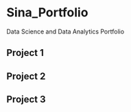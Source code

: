 # Sina_Portfolio
Data Science and Data Analytics Portfolio

## Project 1



## Project 2


## Project 3
